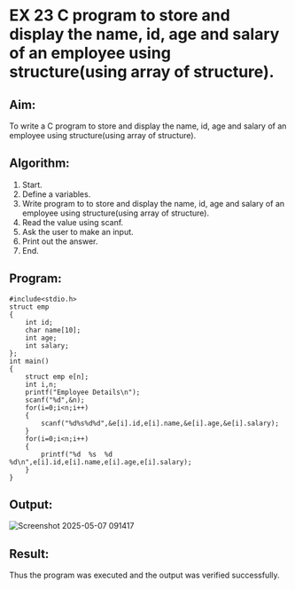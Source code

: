 # EX 23 C program to store and display the name, id, age and salary of an employee using structure(using array of structure).
## Aim:
To write a C program to store and display the name, id, age and salary of an employee using structure(using array of structure).

## Algorithm:
1. Start.
2. Define a variables.
3. Write program to to store and display the name, id, age and salary of an employee
using structure(using array of structure).
4. Read the value using scanf.
5. Ask the user to make an input.
6. Print out the answer.
7. End.  

## Program:
```
#include<stdio.h>
struct emp
{
    int id;
    char name[10];
    int age;
    int salary;
};
int main()
{
    struct emp e[n];
    int i,n;
    printf("Employee Details\n");
    scanf("%d",&n);
    for(i=0;i<n;i++)
    {
        scanf("%d%s%d%d",&e[i].id,e[i].name,&e[i].age,&e[i].salary);
    }
    for(i=0;i<n;i++)
    {
        printf("%d  %s  %d  %d\n",e[i].id,e[i].name,e[i].age,e[i].salary);
    }
}
```
## Output:
![Screenshot 2025-05-07 091417](https://github.com/user-attachments/assets/978c6dfd-9a53-453f-80e5-802cb6b2022c)


## Result:
Thus the program was executed and the output was verified successfully.
